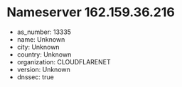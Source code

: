 # Nameserver 162.159.36.216

* as_number: 13335
* name: Unknown
* city: Unknown
* country: Unknown
* organization: CLOUDFLARENET
* version: Unknown
* dnssec: true
